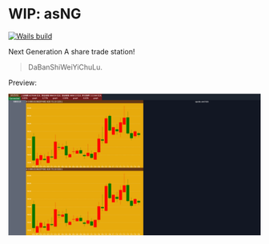 # WIP: asNG

[![Wails build](https://github.com/er1c-zh/asng/actions/workflows/main.yml/badge.svg?branch=master)](https://github.com/er1c-zh/asng/actions/workflows/main.yml)

Next Generation A share trade station!

> DaBanShiWeiYiChuLu.

Preview:

![working preview](./doc/WIP.png)
